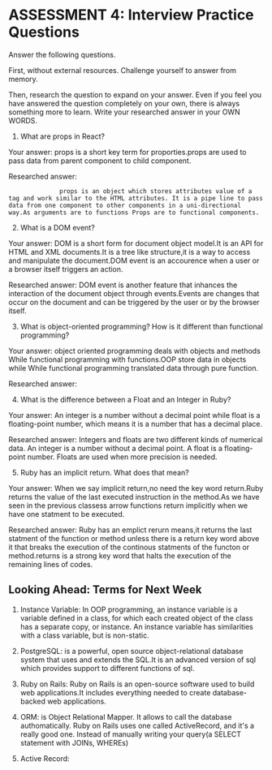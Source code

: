 # ASSESSMENT 4: Interview Practice Questions
Answer the following questions.

First, without external resources. Challenge yourself to answer from memory.

Then, research the question to expand on your answer. Even if you feel you have answered the question completely on your own, there is always something more to learn. Write your researched answer in your OWN WORDS.  

1. What are props in React?

  Your answer:
              props is a short key term for proporties.props are used to pass data from parent component to child component.

  Researched answer:

                  props is an object which stores attributes value of a tag and work similar to the HTML attributes. It is a pipe line to pass data from one component to other components in a uni-directional way.As arguments are to functions Props are to functional components.



2. What is a DOM event?

  Your answer:
            DOM is a short form for document object model.It is an API for HTML and XML documents.It is a tree like structure,it is a way to access and manipulate the document.DOM event is an accourence when a user or a browser itself triggers an action.

  Researched answer:
               DOM event is another feature that inhances the interaction of the document object through events.Events are changes that occur on the document and can be triggered by the user or by the browser itself.



3. What is object-oriented programming? How is it different than functional programming?

  Your answer: 
           object oriented programming deals with objects and methods While functional programming with functions.OOP store data in objects while While functional programming translated data through pure function.

  Researched answer:



4. What is the difference between a Float and an Integer in Ruby?

  Your answer:
             An integer is a number without a decimal point while float is a floating-point number, which means it is a number that has a decimal place.

  Researched answer:
              Integers and floats are two different kinds of numerical data. An integer is a number without a decimal point. A float is a floating-point number. Floats are used when more precision is needed.



5. Ruby has an implicit return. What does that mean?

  Your answer:
             When we say implicit return,no need the key word return.Ruby returns the value of the last executed instruction in the method.As we have seen in the previous classess arrow functions return implicitly when we have one statment to be executed.

  Researched answer:
                Ruby has an emplict rerurn means,it returns the last statment of the function or method unless there is a return key word above it that breaks the execution of the continous statments of the functon or method.returns is a strong key word that halts the execution of the remaining lines of codes.



## Looking Ahead: Terms for Next Week

1. Instance Variable:
      In OOP programming, an instance variable is a variable defined in a class, for which each created object of the class has a separate copy, or instance. An instance variable has similarities with a class variable, but is non-static.

2. PostgreSQL:
             is a powerful, open source object-relational database system that uses and extends the SQL.It is an advanced version of sql which provides support to different functions of sql.

3. Ruby on Rails:
            Ruby on Rails is an open-source software used to build web applications.It includes everything needed to create database-backed web applications.

4. ORM:
is Object Relational Mapper. It allows to call the database authomatically. Ruby on Rails uses one called ActiveRecord, and it's a really good one. Instead of manually writing your query(a SELECT statement with JOINs, WHEREs)

5. Active Record:
